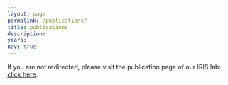 ```yaml
---
layout: page
permalink: /publications/
title: publications
description: 
years: 
nav: true
---
```


<html lang="en">
<head>
    <meta charset="UTF-8">
    <title>Redirecting...</title>
    <script>
        // Redirects immediately to the specified URL
        window.location.href = "https://asu-iris.github.io/publications/";
    </script>
</head>
<body>
    <p>If you are not redirected, please visit the publication page of our IRIS lab: <a href="https://asu-iris.github.io/publications/" target="_blank">click here</a>.</p>
</body>
</html>
